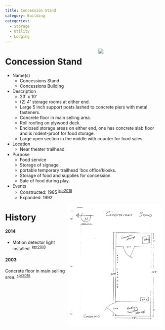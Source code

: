 ```yaml
---
title: Concession Stand
category: Building
categories:
  - Storage
  - Utility
  - Lodging
---
```

<img src="2022-Concessions.jpeg" style="width: 40%" align="right">

# Concession Stand

- Name(s)
    + Concessions Stand
    + Concessions Building
- Description
    - 23' x 10'
    - (2) 4' storage rooms at either end.
    - Large 5 inch support posts lashed to concrete piers with metal fasteners.
    - Concrete floor in main selling area.
    - Roll roofing on plywood deck.
    - Enclosed storage areas on either end, one has concrete slab floor and is rodent-proof for food storage.
    - Large open section in the middle with counter for food sales.
- Location
    + Near theater trailhead.
- Purpose
    - Food service
    - Storage of signage
    - portable temporary trailhead ‘box office’kiosks.
    - Storage of food and supplies for concession.
    - Sale of food during play.
- Events
    - Constructed: 1985 <sup>[kpr2018]</sup>
    - Expanded: 1992

<img src="scale-concessions.png" style="width: 60%" align="right">

# History

#### 2014
- Motion detector light installed. <sup>[kpr2018]</sup>

#### 2003

Concrete floor in main selling area. <sup>[kpr2018]</sup>


[kpr2018]: https://github.com/Mountaineers/Kitsap-Forest-Theater/blob/gh-pages/reference/2018-Property-Report.pdf
